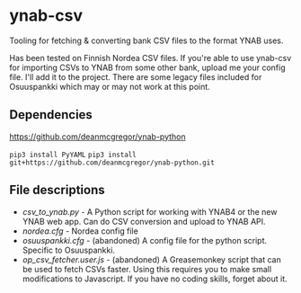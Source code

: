# ynab-csv
Tooling for fetching & converting bank CSV files to the format YNAB uses.

Has been tested on Finnish Nordea CSV files. If you're able to use ynab-csv for importing CSVs to YNAB from some other bank, upload me your config file. I'll add it to the project. There are some legacy files included for Osuuspankki which may or may not work at this point.

## Dependencies

https://github.com/deanmcgregor/ynab-python

`pip3 install PyYAML`
`pip3 install git+https://github.com/deanmcgregor/ynab-python.git`

## File descriptions

* *csv_to_ynab.py* - A Python script for working with YNAB4 or the new YNAB web app. Can do CSV conversion and upload to YNAB API.
* *nordea.cfg* - Nordea config file
* *osuuspankki.cfg* - (abandoned) A config file for the python script. Specific to Osuuspankki.
* *op_csv_fetcher.user.js* - (abandoned) A Greasemonkey script that can be used to fetch CSVs faster. Using this requires you to make small modifications to Javascript. If you have no coding skills, forget about it.
